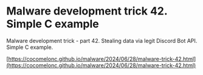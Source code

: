 # Malware development trick 42. Simple C example

Malware development trick - part 42. Stealing data via legit Discord Bot API. Simple C example.        

[https://cocomelonc.github.io/malware/2024/06/28/malware-trick-42.html](https://cocomelonc.github.io/malware/2024/06/28/malware-trick-42.html)     